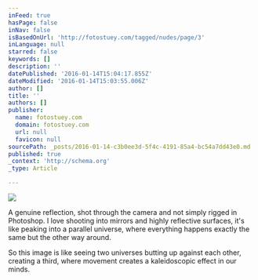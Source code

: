 ```yaml
---
inFeed: true
hasPage: false
inNav: false
isBasedOnUrl: 'http://fotostuey.com/tagged/nudes/page/3'
inLanguage: null
starred: false
keywords: []
description: ''
datePublished: '2016-01-14T15:04:17.855Z'
dateModified: '2016-01-14T15:03:55.006Z'
author: []
title: ''
authors: []
publisher:
  name: fotostuey.com
  domain: fotostuey.com
  url: null
  favicon: null
sourcePath: _posts/2016-01-14-c3b0ee3d-5f4c-4191-85a4-bc54a7dd43e0.md
published: true
_context: 'http://schema.org'
_type: Article

---
```

![](http://36.media.tumblr.com/59bf20f5b7a9a2365b814b72405bf770/tumblr_npq4fcAAHn1tlxsi7o1_1280.jpg)

A genuine reflection, shot through the camera and not simply rigged in Photoshop. I love shooting into mirrors and highly reflective surfaces, it's like peaking into a parallel universe, where everything happens exactly the same but the other way around.

So this image is like seeing two universes butting up against each other, creating a third, where movement creates a kaleidoscopic effect in our minds.
